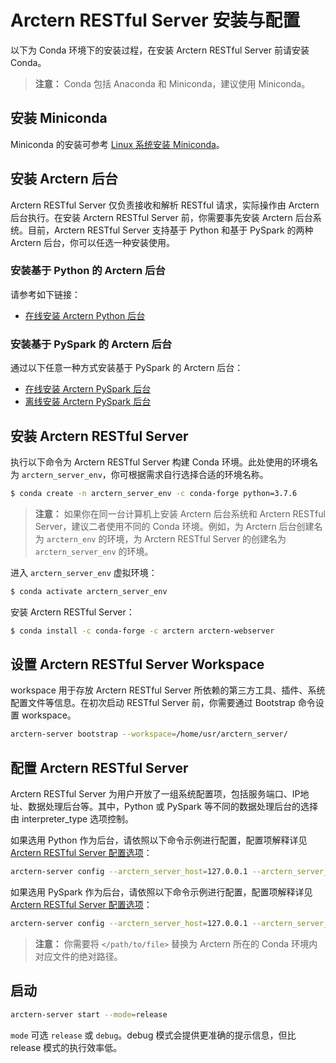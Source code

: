 # Arctern RESTful Server 安装与配置

以下为 Conda 环境下的安装过程，在安装 Arctern RESTful Server 前请安装 Conda。

> **注意：** Conda 包括 Anaconda 和 Miniconda，建议使用 Miniconda。

## 安装 Miniconda

Miniconda 的安装可参考 [Linux 系统安装 Miniconda](https://docs.conda.io/projects/conda/en/latest/user-guide/install/linux.html)。

## 安装 Arctern 后台

Arctern RESTful Server 仅负责接收和解析 RESTful 请求，实际操作由 Arctern 后台执行。在安装 Arctern RESTful Server 前，你需要事先安装 Arctern 后台系统。目前，Arctern RESTful Server 支持基于 Python 和基于 PySpark 的两种 Arctern 后台，你可以任选一种安装使用。

### 安装基于 Python 的 Arctern 后台

请参考如下链接：

* [在线安装 Arctern Python 后台](../python/installation_and_deployment/install_arctern_on_python.md)

### 安装基于 PySpark 的 Arctern 后台

通过以下任意一种方式安装基于 PySpark 的 Arctern 后台：

* [在线安装 Arctern PySpark 后台](../spark/installation_and_deployment/install_arctern_on_spark_cn.md)
* [离线安装 Arctern PySpark 后台](../spark/installation_and_deployment/offline_install_arctern_on_spark_cn.md)

## 安装 Arctern RESTful Server

执行以下命令为 Arctern RESTful Server 构建 Conda 环境。此处使用的环境名为 `arctern_server_env`，你可根据需求自行选择合适的环境名称。

```bash
$ conda create -n arctern_server_env -c conda-forge python=3.7.6
```

> **注意：** 如果你在同一台计算机上安装 Arctern 后台系统和 Arctern RESTful Server，建议二者使用不同的 Conda 环境。例如，为 Arctern 后台创建名为 `arctern_env` 的环境，为 Arctern RESTful Server 的创建名为 `arctern_server_env` 的环境。

进入 `arctern_server_env` 虚拟环境：

```bash
$ conda activate arctern_server_env
```

安装 Arctern RESTful Server：

```bash
$ conda install -c conda-forge -c arctern arctern-webserver
```

## 设置 Arctern RESTful Server Workspace

workspace 用于存放 Arctern RESTful Server 所依赖的第三方工具、插件、系统配置文件等信息。在初次启动 RESTful Server 前，你需要通过 Bootstrap 命令设置 workspace。

```bash
arctern-server bootstrap --workspace=/home/usr/arctern_server/
```

## 配置 Arctern RESTful Server

Arctern RESTful Server 为用户开放了一组系统配置项，包括服务端口、IP地址、数据处理后台等。其中，Python 或 PySpark 等不同的数据处理后台的选择由 interpreter_type 选项控制。

如果选用 Python 作为后台，请依照以下命令示例进行配置，配置项解释详见 [Arctern RESTful Server 配置选项](./restful_config.md)：

```bash
arctern-server config --arctern_server_host=127.0.0.1 --arctern_server_port=8080 --interpreter_type=python --interpreter_name=arcternpython --interpreter_python_path="</path/to/python>"
```

如果选用 PySpark 作为后台，请依照以下命令示例进行配置，配置项解释详见 [Arctern RESTful Server 配置选项](./restful_config.md)：

```bash
arctern-server config --arctern_server_host=127.0.0.1 --arctern_server_port=8080 --interpreter_type=pyspark --interpreter_name=arcternpyspark --interpreter_pyspark_python="</path/to/python>" --interpreter_pyspark_driver_python=</path/to/python> --interpreter_spark_home="</path/to/spark>" --interpreter_master=local[*]
```

> **注意：** 你需要将 `</path/to/file>` 替换为 Arctern 所在的 Conda 环境内对应文件的绝对路径。

## 启动

```bash
arctern-server start --mode=release
```

`mode` 可选 `release` 或 `debug`。debug 模式会提供更准确的提示信息，但比 release 模式的执行效率低。
